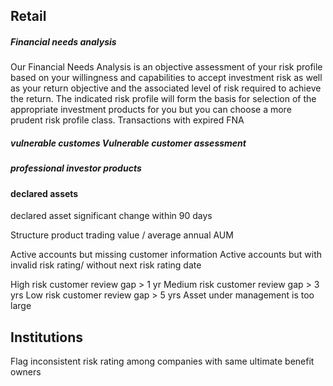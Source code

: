 ## Retail
##### Financial needs analysis
Our Financial Needs Analysis is an objective assessment of your risk profile based on your willingness and capabilities to accept investment risk as well as your return objective and the associated level of risk required to achieve the return. The indicated risk profile will form the basis for selection of the appropriate investment products for you but you can choose a more prudent risk profile class.
Transactions with expired FNA

##### vulnerable customes Vulnerable customer assessment

##### professional investor products

#### declared assets 
declared asset significant change  within 90 days

Structure product trading value / average annual AUM

Active accounts but missing customer information
Active accounts but with invalid risk rating/ without next risk rating date

High risk customer review gap > 1 yr
Medium risk customer review gap > 3 yrs
Low risk customer review gap > 5 yrs
Asset under management is too large

## Institutions
Flag inconsistent risk rating among companies with same ultimate benefit owners

